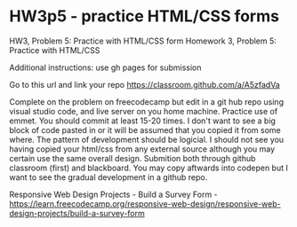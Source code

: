 # HW3p5 - practice HTML/CSS forms

HW3, Problem 5: Practice with HTML/CSS form Homework 3, Problem 5:
Practice with HTML/CSS

Additional instructions: use gh pages for submission

Go to this url and link your repo
https://classroom.github.com/a/A5zfadVa

Complete on the problem on freecodecamp but edit in a git hub repo using
visual studio code, and live server on you home machine. Practice use of
emmet. You should commit at least 15-20 times. I don't want to see a big
block of code pasted in or it will be assumed that you copied it from
some where. The pattern of development should be logicial. I should not
see you having copied your html/css from any external source although
you may certain use the same overall design. Submition both through
github classroom (first) and blackboard. You may copy aftwards into
codepen but I want to see the gradual development in a github repo.

Responsive Web Design Projects - Build a Survey Form -
https://learn.freecodecamp.org/responsive-web-design/responsive-web-design-projects/build-a-survey-form

